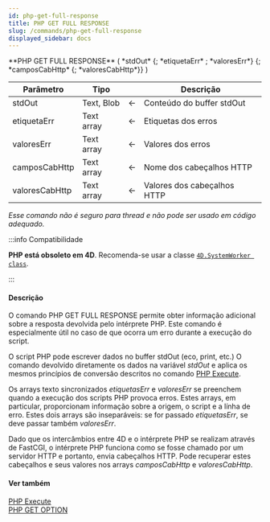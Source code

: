 ```yaml
---
id: php-get-full-response
title: PHP GET FULL RESPONSE
slug: /commands/php-get-full-response
displayed_sidebar: docs
---
```


<!--REF #_command_.PHP GET FULL RESPONSE.Syntax-->**PHP GET FULL RESPONSE** ( *stdOut* {; *etiquetaErr* ; *valoresErr*} {; *camposCabHttp* {; *valoresCabHttp*}} )<!-- END REF-->
<!--REF #_command_.PHP GET FULL RESPONSE.Params-->
| Parâmetro | Tipo |  | Descrição |
| --- | --- | --- | --- |
| stdOut | Text, Blob | &#8592; | Conteúdo do buffer stdOut |
| etiquetaErr | Text array | &#8592; | Etiquetas dos erros |
| valoresErr | Text array | &#8592; | Valores dos erros |
| camposCabHttp | Text array | &#8592; | Nome dos cabeçalhos HTTP |
| valoresCabHttp | Text array | &#8592; | Valores dos cabeçalhos HTTP |

<!-- END REF-->

*Esse comando não é seguro para thread e não pode ser usado em código adequado.*


:::info Compatibilidade

**PHP está obsoleto em 4D**. Recomenda-se usar a classe [`4D.SystemWorker class`](../API/SystemWorkerClass.md).

:::

#### Descrição 

<!--REF #_command_.PHP GET FULL RESPONSE.Summary-->O comando PHP GET FULL RESPONSE permite obter informação adicional sobre a resposta devolvida pelo intérprete PHP.<!-- END REF--> Este comando é especialmente útil no caso de que ocorra um erro durante a execução do script.   
  
O script PHP pode escrever dados no buffer stdOut (eco, print, etc.) O comando devolvido diretamente os dados na variável *stdOut* e aplica os mesmos princípios de conversão descritos no comando [PHP Execute](php-execute.md "PHP Execute").  
  
Os arrays texto sincronizados *etiquetasErr* e *valoresErr* se preenchem quando a execução dos scripts PHP provoca erros. Estes arrays, em particular, proporcionam informação sobre a origem, o script e a línha de erro. Estes dois arrays são inseparáveis: se for passado *etiquetasErr*, se deve passar também *valoresErr*.   
  
Dado que os intercâmbios entre 4D e o intérprete PHP se realizam através de FastCGI, o intérprete PHP funciona como se fosse chamado por um servidor HTTP e portanto, envia cabeçalhos HTTP. Pode recuperar estes cabeçalhos e seus valores nos arrays *camposCabHttp* e *valoresCabHttp*.

#### Ver também 

[PHP Execute](php-execute.md)  
[PHP GET OPTION](php-get-option.md)  